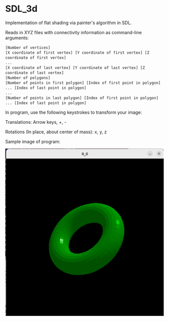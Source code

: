 # SDL_3d
Implementation of flat shading via painter's algorithm in SDL.

Reads in XYZ files with connectivity information as command-line arguments:

```
[Number of vertices]
[X coordinate of first vertex] [Y coordinate of first vertex] [Z coordinate of first vertex]
...
[X coordinate of last vertex] [Y coordinate of last vertex] [Z coordinate of last vertex]
[Number of polygons]
[Number of points in first polygon] [Index of first point in polygon] ... [Index of last point in polygon]
...
[Number of points in last polygon] [Index of first point in polygon] ... [Index of last point in polygon]
```

In program, use the following keystrokes to transform your image:

Translations: Arrow keys, +, -

Rotations (In place, about center of mass): x, y, z

Sample image of program:

![](TorusDemo.png)
